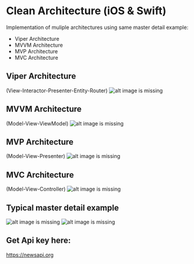 # Clean Architecture (iOS & Swift)

Implementation of muliple architectures using same master detail example:
- Viper Architecture
- MVVM Architecture
- MVP Architecture
- MVC Architecture

## Viper Architecture 
(View-Interactor-Presenter-Entity-Router)
![alt image is missing](https://res.cloudinary.com/atifcloud/image/upload/c_scale,h_700/v1568023903/4_viper_fa0w0e.png)

## MVVM Architecture  
(Model-View-ViewModel)
![alt image is missing](https://res.cloudinary.com/atifcloud/image/upload/c_scale,h_700/v1568023904/3_mvvm_lgvnhf.png)

## MVP Architecture   
(Model-View-Presenter)
![alt image is missing](https://res.cloudinary.com/atifcloud/image/upload/c_scale,h_700/v1568023903/2_mvp_chbaww.png)

## MVC Architecture   
(Model-View-Controller)
![alt image is missing](https://res.cloudinary.com/atifcloud/image/upload/c_scale,h_700/v1568023903/1_mvc_jmj97c.png)

## Typical master detail example  
![alt image is missing](https://res.cloudinary.com/atifcloud/image/upload/c_scale,h_700/v1568020247/2_f8hitc.png)
![alt image is missing](https://res.cloudinary.com/atifcloud/image/upload/c_scale,h_700/v1568020872/4_dp0kjk.png)


## Get Api key here:
https://newsapi.org
